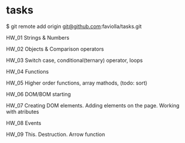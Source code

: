 # tasks

$ git remote add origin git@github.com:faviolla/tasks.git

HW_01
Strings & Numbers

HW_02
Objects & Comparison operators

HW_03
Switch case, conditional(ternary) operator, loops

HW_04
Functions

HW_05
Higher order functions, array mathods, (todo: sort)

HW_06
DOM/BOM starting

HW_07
Creating DOM elements. Adding elements on the page. Working with atributes

HW_08
Events

HW_09
This. Destruction. Arrow function
